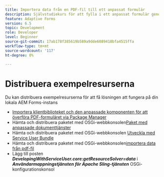 ```yaml
---
title: Importera data från en PDF-fil till ett anpassat formulär
description: Självstudiekurs för att fylla i ett anpassat formulär genom att importera en PDF-fil
feature: Adaptive Forms
version: 6.5
topic: Development
role: Developer
level: Beginner
source-git-commit: 17ab178f385619b589a9dde6089410bfa4515ffa
workflow-type: tm+mt
source-wordcount: '117'
ht-degree: 0%

---
```


# Distribuera exempelresurserna

Du kan distribuera exempelresurserna för att få lösningen att fungera på din lokala AEM Forms-instans

* [Importera klientbiblioteket och den anpassade komponenten för att överföra PDF-formuläret via Package Manager](./assets/client-libs-custom-component.zip)
* Hämta och distribuera paketet med OSGi-webbkonsolen[Paket med anpassade dokumenttjänster](/help/forms/assets/common-osgi-bundles/AEMFormsDocumentServices.core-1.0-SNAPSHOT.jar)
* Hämta och distribuera paketet med OSGi-webbkonsolen [Utveckla med Service User Bundle](/help/forms/assets/common-osgi-bundles/DevelopingWithServiceUser.jar)
* Hämta och distribuera paketet med OSGi-webbkonsolen[importera data från pdf-fil](./assets/onlineToOffline.core-1.0.0-SNAPSHOT.jar)
* Lägg till posten _**DevelopingWithServiceUser.core:getResourceSolver=data**_ i _**Användarmappningstjänsten för Apache Sling-tjänsten**_ OSGi-konfigurationskonsol